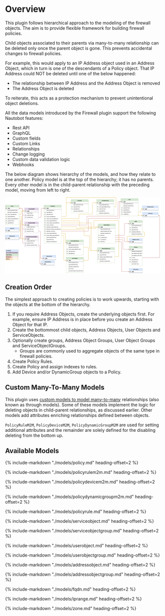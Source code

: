 # Overview

This plugin follows hierarchical approach to the modeling of the firewall objects. The aim is to provide flexible framework for building firewall policies.

Child objects associated to their parents via many-to-many relationship can be deleted only once the parent object is gone. This prevents accidental changes to firewall policies.

For example, this would apply to an IP Address object used in an Address Object, which in turn is one of the descendants of a Policy object. That IP Address could NOT be deleted until one of the below happened:

* The relationship between IP Address and the Address Object is removed
* The Address Object is deleted

To reiterate, this acts as a protection mechanism to prevent unintentional object deletions.

All the data models introduced by the Firewall plugin support the following Nautobot features:

* Rest API
* GraphQL
* Custom fields
* Custom Links
* Relationships
* Change logging
* Custom data validation logic
* Webhooks

The below diagram shows hierarchy of the models, and how they relate to one another. Policy model is at the top of the hierarchy; it has no parents. Every other model is in the child-parent relationship with the preceding model, moving from left to right.

![Model Hierarchy](images/datamodel.png "Model Hierarchy")

## Creation Order

The simplest approach to creating policies is to work upwards, starting with the objects at the bottom of the hierarchy.

1. If you require Address Objects, create the underlying objects first. For example, ensure IP Address is in place before you create an Address Object for that IP.
2. Create the bottommost child objects, Address Objects, User Objects and ServiceObjects.
3. Optionally create groups, Address Object Groups, User Object Groups and ServiceObjectGroups.
    * Groups are commonly used to aggregate objects of the same type in firewall policies.
4. Create Policy Rules.
5. Create Policy and assign indexes to rules.
6. Add Device and/or DynamicGroup objects to a Policy.

## Custom Many-To-Many Models

This plugin uses [custom models to model many-to-many](https://docs.djangoproject.com/en/3.2/howto/custom-model-fields/) relationships (also known as through models). Some of these models implement the logic for deleting objects in child-parent relationships, as discussed earlier. Other models add attributes enriching relationships defined between objects.

`PolicyRuleM2M`, `PolicyDeviceM2M`, `PolicyDynamicGroupM2M` are used for setting additional attributes and the remainder are solely defined for the disabling deleting from the bottom up.

## Available Models

{%
    include-markdown "./models/policy.md"
    heading-offset=2
%}

{%
    include-markdown "./models/policyrulem2m.md"
    heading-offset=2
%}

{%
    include-markdown "./models/policydevicem2m.md"
    heading-offset=2
%}

{%
    include-markdown "./models/policydynamicgroupm2m.md"
    heading-offset=2
%}

{%
    include-markdown "./models/policyrule.md"
    heading-offset=2
%}

{%
    include-markdown "./models/serviceobject.md"
    heading-offset=2
%}

{%
    include-markdown "./models/serviceobjectgroup.md"
    heading-offset=2
%}

{%
    include-markdown "./models/userobject.md"
    heading-offset=2
%}

{%
    include-markdown "./models/userobjectgroup.md"
    heading-offset=2
%}

{%
    include-markdown "./models/addressobject.md"
    heading-offset=2
%}

{%
    include-markdown "./models/addressobjectgroup.md"
    heading-offset=2
%}

{%
    include-markdown "./models/fqdn.md"
    heading-offset=2
%}

{%
    include-markdown "./models/iprange.md"
    heading-offset=2
%}

{%
    include-markdown "./models/zone.md"
    heading-offset=2
%}
